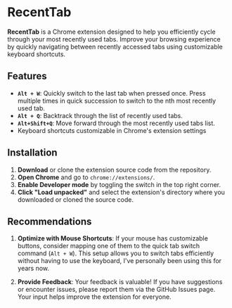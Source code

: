 # RecentTab
**RecentTab** is a Chrome extension designed to help you efficiently cycle through your most recently used tabs. Improve your browsing experience by quickly navigating between recently accessed tabs using customizable keyboard shortcuts.

## Features

- **`Alt + W`**: Quickly switch to the last tab when pressed once. Press multiple times in quick succession to switch to the nth most recently used tab.
- **`Alt + Q`**: Backtrack through the list of recently used tabs. 
- **`Alt+Shift+Q`**: Move forward through the most recently used tabs list.
- Keyboard  shortcuts customizable in Chrome's extension settings

## Installation

1. **Download** or clone the extension source code from the repository.
2. **Open Chrome** and go to `chrome://extensions/`.
3. **Enable Developer mode** by toggling the switch in the top right corner.
4. **Click "Load unpacked"** and select the extension's directory where you downloaded or cloned the source code.

## Recommendations

1. **Optimize with Mouse Shortcuts**: If your mouse has customizable buttons, consider mapping one of them to the quick tab switch command (`Alt + W`). This setup allows you to switch tabs efficiently without having to use the keyboard, I've personally been using this for years now.

2. **Provide Feedback**: Your feedback is valuable! If you have suggestions or encounter issues, please report them via the GitHub Issues page. Your input helps improve the extension for everyone.

